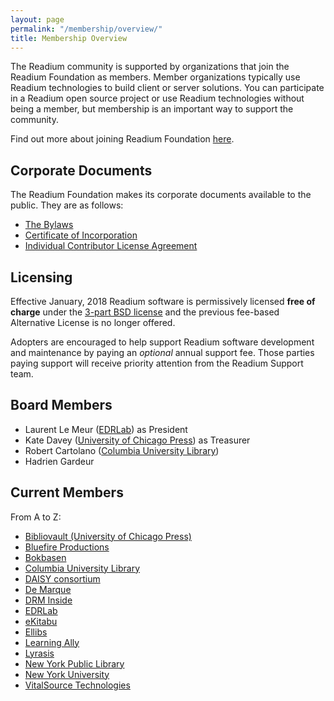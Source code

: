 ```yaml
---
layout: page
permalink: "/membership/overview/"
title: Membership Overview
---
```

The Readium community is supported by organizations that join the Readium Foundation as members. Member organizations typically use Readium technologies to build client or server solutions. You can participate in a Readium open source project or use Readium technologies without being a member, but membership is an important way to support the community.

Find out more about joining Readium Foundation [here](http://readium.org/membership/join/).

## Corporate Documents

The Readium Foundation makes its corporate documents available to the public. They are as follows:

- [The Bylaws](/membership/org-docs/readium-foundation-bylaws)
- [Certificate of Incorporation](../../documents/READIUM-FOUNDATION-CERTIFICATE-OF-INCORPORATION.pdf)
- [Individual Contributor License Agreement](../../documents/Individual%20Contributor%20License%20Agreement.pdf)


## Licensing

Effective January, 2018 Readium software is permissively licensed **free of charge** under the [3-part BSD license](https://github.com/readium/readium.github.io/blob/master/license.txt) and the previous fee-based Alternative License is no longer offered. 

Adopters are encouraged to help support Readium software development and maintenance by paying an _optional_ annual support fee. Those parties paying support will receive priority attention from the Readium Support team.

## Board Members

- Laurent Le Meur ([EDRLab](https://edrlab.org)) as President
- Kate Davey ([University of Chicago Press](https://www.bibliovault.org)) as Treasurer
- Robert Cartolano ([Columbia University Library](https://library.columbia.edu/))
- Hadrien Gardeur

## Current Members

From A to Z:

- [Bibliovault (University of Chicago Press)](https://www.bibliovault.org)
- [Bluefire Productions](http://www.bluefirereader.com/)
- [Bokbasen](https://www.bokbasen.no/)
- [Columbia University Library](https://library.columbia.edu/)
- [DAISY consortium](https://daisy.org/)
- [De Marque](https://www.demarque.com/)
- [DRM Inside](https://drminside.com/en)
- [EDRLab](https://www.edrlab.org/)
- [eKitabu](https://www.ekitabu.com)
- [Ellibs](https://www.ellibs.com/)
- [Learning Ally](https://learningally.org/)
- [Lyrasis](https://lyrasis.org/)
- [New York Public Library](https://www.nypl.org/)
- [New York University](https://www.nyu.edu/)
- [VitalSource Technologies](https://get.vitalsource.com)
